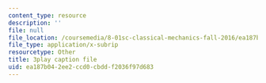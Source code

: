 ```yaml
---
content_type: resource
description: ''
file: null
file_location: /coursemedia/8-01sc-classical-mechanics-fall-2016/ea187b042ee2ccd0cbddf2036f97d683_5QKJG0FZTio.srt
file_type: application/x-subrip
resourcetype: Other
title: 3play caption file
uid: ea187b04-2ee2-ccd0-cbdd-f2036f97d683
---
```


